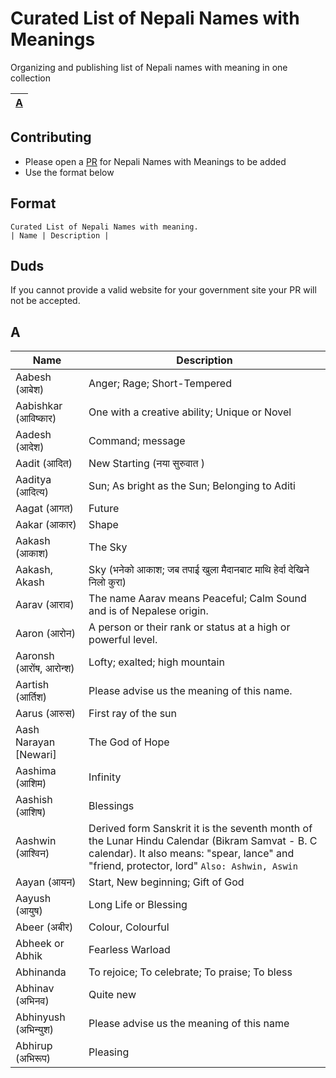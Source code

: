 # Curated List of Nepali Names with Meanings

Organizing and publishing list of Nepali names with meaning in one collection

| [A](#a)| 
|:-:  |

## Contributing

* Please open a [PR](https://guides.github.com/activities/forking/) for Nepali Names with Meanings to be added
* Use the format below

## Format

```
Curated List of Nepali Names with meaning.
| Name | Description | 
```
## Duds
If you cannot provide a valid website for your government site your PR will not be accepted.

## A 

Name | Description 
------------ | ------- 
Aabesh (आबेश)| Anger; Rage; Short-Tempered 
Aabishkar (आविष्कार) | One with a creative ability; Unique or Novel
Aadesh (आदेश) | Command; message
Aadit (आदित) | New Starting (नया सुरुवात )
Aaditya (आदित्य) | Sun; As bright as the Sun; Belonging to Aditi
Aagat (आगत) | Future
Aakar (आकार) | Shape
Aakash (आकाश) | The Sky
Aakash, Akash | Sky (भनेको आकाश; जब तपाई खुला मैदानबाट माथि हेर्दा देखिने निलो कुरा)
Aarav (आराव) | The name Aarav means Peaceful; Calm Sound and is of Nepalese origin.
Aaron (आरोन) | A person or their rank or status at a high or powerful level.
Aaronsh (आरोंष, आरोन्श) | Lofty; exalted; high mountain
Aartish (आर्तिश) | Please advise us the meaning of this name.
Aarus (आरुस) | First ray of the sun
Aash Narayan [Newari] | The God of Hope
Aashima (आशिम) | Infinity
Aashish (आशिष) | Blessings
Aashwin (आश्विन) | Derived form Sanskrit it is the seventh month of the Lunar Hindu Calendar (Bikram Samvat - B. C calendar). It also means: "spear, lance" and "friend, protector, lord" `Also: Ashwin, Aswin`
Aayan (आयन) | Start, New beginning; Gift of God
Aayush (आयुष) | Long Life or Blessing
Abeer (अबीर)| Colour, Colourful
Abheek or Abhik | Fearless Warload
Abhinanda | To rejoice; To celebrate; To praise; To bless
Abhinav (अभिनव) | Quite new
Abhinyush (अभिन्युश) | Please advise us the meaning of this name
Abhirup (अभिरूप) | Pleasing
